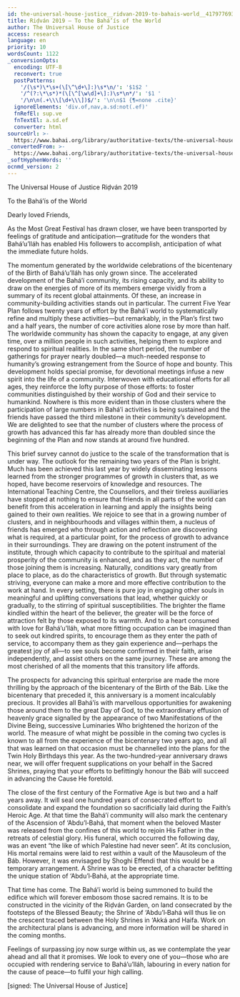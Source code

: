 ```yaml
---
id: the-universal-house-justice__ridvan-2019-to-bahais-world__4179776933__en
title: Riḍván 2019 – To the Bahá’ís of the World
author: The Universal House of Justice
access: research
language: en
priority: 10
wordsCount: 1122
_conversionOpts:
  encoding: UTF-8
  reconvert: true
  postPatterns:
    '/(\s*)\*\s+(\[\^\d+\]:)\s*\n/': '$1$2 '
    '/^(?:\*\s*)*(\[\^[\w\d]+\]:)\s*\n*/': '$1 '
    '/\n\n(.+\\\[\d+\\\])$/': '\n\n$1 {¶=none .cite}'
  ignoreElements: 'div.of,nav,a.sd:not(.ef)'
  fnRefEl: sup.ve
  fnTextEl: a.sd.ef
  converter: html
sourceUrl: >-
  https://www.bahai.org/library/authoritative-texts/the-universal-house-of-justice/messages/20190420_001/20190420_001.xhtml
_convertedFrom: >-
  https://www.bahai.org/library/authoritative-texts/the-universal-house-of-justice/messages/20190420_001/20190420_001.xhtml
_softHyphenWords: ''
ocnmd_version: 2
---
```

The Universal House of Justice
Riḍván 2019

To the Bahá’ís of the World

Dearly loved Friends,

As the Most Great Festival has drawn closer, we have been transported by feelings of gratitude and anticipation—gratitude for the wonders that Bahá’u’lláh has enabled His followers to accomplish, anticipation of what the immediate future holds.

The momentum generated by the worldwide celebrations of the bicentenary of the Birth of Bahá’u’lláh has only grown since. The accelerated development of the Bahá’í community, its rising capacity, and its ability to draw on the energies of more of its members emerge vividly from a summary of its recent global attainments. Of these, an increase in community-building activities stands out in particular. The current Five Year Plan follows twenty years of effort by the Bahá’í world to systematically refine and multiply these activities—but remarkably, in the Plan’s first two and a half years, the number of core activities alone rose by more than half. The worldwide community has shown the capacity to engage, at any given time, over a million people in such activities, helping them to explore and respond to spiritual realities. In the same short period, the number of gatherings for prayer nearly doubled—a much-needed response to humanity’s growing estrangement from the Source of hope and bounty. This development holds special promise, for devotional meetings infuse a new spirit into the life of a community. Interwoven with educational efforts for all ages, they reinforce the lofty purpose of those efforts: to foster communities distinguished by their worship of God and their service to humankind. Nowhere is this more evident than in those clusters where the participation of large numbers in Bahá’í activities is being sustained and the friends have passed the third milestone in their community’s development. We are delighted to see that the number of clusters where the process of growth has advanced this far has already more than doubled since the beginning of the Plan and now stands at around five hundred.

This brief survey cannot do justice to the scale of the transformation that is under way. The outlook for the remaining two years of the Plan is bright. Much has been achieved this last year by widely disseminating lessons learned from the stronger programmes of growth in clusters that, as we hoped, have become reservoirs of knowledge and resources. The International Teaching Centre, the Counsellors, and their tireless auxiliaries have stopped at nothing to ensure that friends in all parts of the world can benefit from this acceleration in learning and apply the insights being gained to their own realities. We rejoice to see that in a growing number of clusters, and in neighbourhoods and villages within them, a nucleus of friends has emerged who through action and reflection are discovering what is required, at a particular point, for the process of growth to advance in their surroundings. They are drawing on the potent instrument of the institute, through which capacity to contribute to the spiritual and material prosperity of the community is enhanced, and as they act, the number of those joining them is increasing. Naturally, conditions vary greatly from place to place, as do the characteristics of growth. But through systematic striving, everyone can make a more and more effective contribution to the work at hand. In every setting, there is pure joy in engaging other souls in meaningful and uplifting conversations that lead, whether quickly or gradually, to the stirring of spiritual susceptibilities. The brighter the flame kindled within the heart of the believer, the greater will be the force of attraction felt by those exposed to its warmth. And to a heart consumed with love for Bahá’u’lláh, what more fitting occupation can be imagined than to seek out kindred spirits, to encourage them as they enter the path of service, to accompany them as they gain experience and—perhaps the greatest joy of all—to see souls become confirmed in their faith, arise independently, and assist others on the same journey. These are among the most cherished of all the moments that this transitory life affords.

The prospects for advancing this spiritual enterprise are made the more thrilling by the approach of the bicentenary of the Birth of the Báb. Like the bicentenary that preceded it, this anniversary is a moment incalculably precious. It provides all Bahá’ís with marvellous opportunities for awakening those around them to the great Day of God, to the extraordinary effusion of heavenly grace signalled by the appearance of two Manifestations of the Divine Being, successive Luminaries Who brightened the horizon of the world. The measure of what might be possible in the coming two cycles is known to all from the experience of the bicentenary two years ago, and all that was learned on that occasion must be channelled into the plans for the Twin Holy Birthdays this year. As the two-hundred-year anniversary draws near, we will offer frequent supplications on your behalf in the Sacred Shrines, praying that your efforts to befittingly honour the Báb will succeed in advancing the Cause He foretold.

The close of the first century of the Formative Age is but two and a half years away. It will seal one hundred years of consecrated effort to consolidate and expand the foundation so sacrificially laid during the Faith’s Heroic Age. At that time the Bahá’í community will also mark the centenary of the Ascension of ‘Abdu’l‑Bahá, that moment when the beloved Master was released from the confines of this world to rejoin His Father in the retreats of celestial glory. His funeral, which occurred the following day, was an event “the like of which Palestine had never seen”. At its conclusion, His mortal remains were laid to rest within a vault of the Mausoleum of the Báb. However, it was envisaged by Shoghi Effendi that this would be a temporary arrangement. A Shrine was to be erected, of a character befitting the unique station of ‘Abdu’l‑Bahá, at the appropriate time.

That time has come. The Bahá’í world is being summoned to build the edifice which will forever embosom those sacred remains. It is to be constructed in the vicinity of the Riḍván Garden, on land consecrated by the footsteps of the Blessed Beauty; the Shrine of ‘Abdu’l‑Bahá will thus lie on the crescent traced between the Holy Shrines in ‘Akká and Haifa. Work on the architectural plans is advancing, and more information will be shared in the coming months.

Feelings of surpassing joy now surge within us, as we contemplate the year ahead and all that it promises. We look to every one of you—those who are occupied with rendering service to Bahá’u’lláh, labouring in every nation for the cause of peace—to fulfil your high calling.

\[signed: The Universal House of Justice\]
